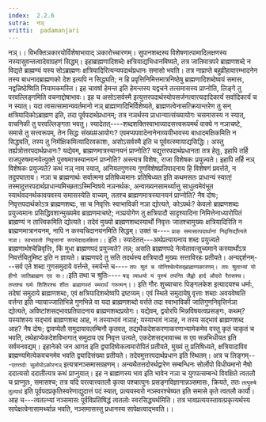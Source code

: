 ```yaml
---
index:  2.2.6
sutra:  नञ्
vritti:  padamanjari
---
```


नञ्।। विभक्तिञकारयोर्विशेषाभावाद् ञकारोच्चारणम्। सुपानशब्दस्य विशेषणात्पामादिलक्षणस्य नस्यासुवन्तत्वादेवाग्रहणं सिद्धम्। इहाब्राह्मणादिशब्देः क्षत्रियाद्यभिधानमिष्यते, तत्र जातिमात्रपरे ब्राह्मणशब्दे न विद्यते ब्राह्मण्यं यस्य सोऽब्राह्मणः क्षत्रियादिरित्यन्यपदार्थप्रधानः समासो भवति। तत्र नाप्राप्ते बहुव्रीहावारम्भादनेन तस्य बाधनादब्राह्मणको देश इत्यपि न सिद्ध्यति; न हि प्रवृत्तिनिमित्तमात्रनिष्ठेषु ब्राह्मणादिशब्देष्वयं समासः, नद्वन्निष्ठेष्विति नियामकमस्ति। इह चावर्षा हेमन्त इति हेमन्तस्य यद्वचने तत्समासस्य प्राप्नोति, लिङ्गे तु परवल्लिङ्गमिति वचनाद्दोषाभावः। इह च असोऽसर्वस्मै इत्युत्तरपदार्थस्योपसर्जनत्वात्त्यदादिकार्यं सर्वादिकार्यं च न स्यात्। यदा त्वसत्सामान्यवर्तमानो नञ् ब्राह्माणादिभिर्विशेष्यते, ब्राह्मणत्वेनासत्क्रियान्तरेण तु सन् क्षत्रियादिकोऽब्राह्मण इति, तदा पूर्वपदार्थप्रधानम्; तत्र नञर्थस्य प्राधान्यात्संख्यायोगः चसमासस्य न स्यात्, वाचनिकी तु परवल्लिङ्गता भवतु। स्यादेतत्----शब्दशक्तिस्वाभाव्यादसत्त्वरूपमर्थं वाक्ये न नञाचष्टे, समासे तु सत्त्वरूपम्, तेन सिद्धः संख्य#आयोगः? एवमप्यपवादेनानेनाव्ययीभावस्य बाधादमक्षिकमिति न सिद्ध्यति, तस्य तु निर्मक्षिकमित्यादिरवकाशः, असोऽसर्वस्मै इति च पूर्ववत्स्मायाद्यसिद्धिः। अस्तु तर्ह्यत्रोत्तरपदार्थप्रधानः? यद्येवम्, ब्राह्मणमात्रस्यानयनं प्राप्नोति? यद्युत्तरपदार्थप्रधानता तत्र हेतुः, इहापि तर्हि राजपुरुषमानयेत्युक्ते पुरुषमात्रस्यानयनं प्राप्नोति? अस्त्यत्र विशेषः, राजा विशेषकः प्रयुज्यते। इहापि तर्हि नञ् विशेषकः प्रयुज्यते? कथं नञ् नाम स्यात्, अनियतगुणस्य गुणविशेषप्रतिपादनाय हि विशेषणं प्रवर्त्तते, न तदुपघाताय। नञा च ब्राह्मणार्थः सर्वात्मना प्रतिषिध्यमानः प्रतिषिध्यत इति कथमसतः प्राधान्यं स्यात्!तस्मादुत्तरपदार्थप्राधान्यमिच्छताऽस्मिन्विषये नञनर्थकः, अन्वाख्यनसामर्थ्यात्तु साधुत्वमेवंभूत स्यार्थवदनर्थकावयवस्य समासस्येति वाच्यम्, ततश्च ब्राह्मणमात्रस्यानयनं प्राप्नोति? नैष दोषः; निवृत्तपदार्थकोऽत्र ब्राह्मणशब्दः, सा च निवृत्तिः स्वाभाविकी नञा द्योत्यते, कोऽपर्थः? केवलो ब्राह्मणशब्दः प्रयुज्यमानः प्रसिद्धिवशान्मुख्यमेव ब्राह्मणमाचष्टे; नञ्प्रयोगेण तु क्षत्रियादौ सादृश्यादिना निमित्तेनाध्यारोपितं ब्राह्मण्यं न तात्त्विकमिति द्योत्यते। तदेवं मुख्यो ब्राह्मणशब्दस्यार्थो निवृत्तः जातश्चामुख्यः क्षत्रियादिरिति न ब्राह्मणमात्रानयनम्, नापि न कस्यचिदानयनमिति सिद्धम्। उक्तं च----
`प्राक् समासात्पदार्थानां निवृत्तिर्द्योत्यते नञा।
स्वभावतो निवृत्तानां रूपभेदादलक्षिता।।` इति।
स्यादेतत्---अर्थप्रत्यायनाय शब्दः प्रयुज्यते ब्राह्मणार्थश्चेन्निवृत्तिः, किं मुधा ब्राह्मणपदं प्रयुज्यते? तन्न; असति ब्राह्मणपदे नेत्येतावत्सुच्यमाने कस्यार्थोऽत्र निवर्त्तयितुमिष्ट इति न ज्ञायते। ब्राह्मणपदे तु सति तदर्थस्य क्षत्रियादौ मुख्यः सत्ताविरहः प्रतीयते।
अन्यद्दर्शनम्---सर्व एते शब्दा गुणसमुदाये वर्त्तन्ते, स्मर्यन्ते च----
`तपः श्रुतं च योनिश्चेत्येतद्ब्राह्मण्यकारणम्।
तपः श्रुताभ्यां यो हीनो जातिब्राह्मण एव सः।।`इति
तथा च श्रुतिः----
`षड् व्याधयो यं पुरुषं तपन्ति जैह्वो हार्द औदरो रैतसश्च।
तप्तश्च घर्मः शिशिरश्च शीतः ब्राह्मणस्तं स्मरार्थं गरुत्मन्`।। इति
गौरः शुच्याचारः पिङ्गलकेश इत्यादयश्च धर्माः, तदेषां समुदाये ब्राह्मणशब्दः, एवं क्षत्रियादिशब्देष्वपि द्रष्टव्यम्। एवं स्थिते समुदायेषु वृत्ताः शब्दाः अवयवेष्वति वर्त्तन्त इति न्यायाज्जातिभिन्ने गुणभिन्ने वा यदा ब्राह्मणशब्दो वर्त्तते तदा स्वाभाविकी जातिगुणनिवृत्तिर्नञा द्योत्यते, अविष्टांशसद्भावप्रतिपादनाय ब्राह्मणशब्दप्रयोगः। यद्येवम्, द्वयोरपि भिन्नविषयत्वप्रसङ्गः, कथम्? यस्यांशस्य सद्भावं ब्राह्मणशब्द आह, न तस्याभावं नञाह; यस्याभावं नञाह, न तस्य सद्भावं ब्राह्मणशब्द आह? नैष दोषः; द्वावप्येतौ समुदायावलम्बिनौ कृतवत्, तद्यथैकदेशकरणाकरणाभ्यामेकमेव वस्तु कृतं चाकृतं च भवति, तथेहाप्येकदेशविभागात् समुदाय एव निवृत्त उत्यते, एकदेशसद्भावाच्च स एव सन्नभिधीयत इति सर्वमनवद्यम्।
इहानेको जन आगत इति द्व्यादिष्वेकत्वमारोपितं प्रतीयते, मुख्यं तु प्रतिषिध्यते, क्षत्रियादाविव ब्राह्मण्यमित्येकवचनमेव भवति द्व्यादिसंख्या प्रतीयते। तदेवमुत्तरपदार्थप्रधान इति स्थितम्। अत्र च लिङ्गम्---`एतत्तदोः सुलोपोऽकोरनञ्` इत्यत्रानञ्समासग्रहणम्। अन्यथैतत्तदोरर्थद्वारेण सम्बन्धिनः सोर्लोपो विधीयमानो नैषो ददात्यसो ददातीत्यत्र कथं प्राप्नुयात्। इह न ब्राह्मणस्य भाव इति भावेन नञा च युगपत्सम्बन्धे विवक्षिते त्वतलौ च प्राप्नुतः, समासश्च; तत्र यदि परत्वात्त्वतलौ कृत्वा पश्चात्पुनः प्रसङ्गविज्ञानान्नञ्समासः, क्रियते, ततः `तत्पुरुषे तुल्यार्थ` इति पूर्वपदप्रकृतिस्वरेणाद्युदात्तं पदं स्यात्, प्रत्ययस्वरो नञ्स्वरश्चेष्यत इति समासे कृते त्वतलौ कार्यौ। आह च---त्वतल्भ्यां नञ्समासः पूर्वविप्रतिषिद्धं त्वतलोः स्वरसिद्ध्यर्थमिति। तत्र भावप्रत्ययस्तावत्प्रकृत्यर्थस्य सापेक्षत्वेनासामर्थ्यान्न भवति, नञ्समासस्तु प्रधानस्य सापेक्षत्वाद्भवति।।
